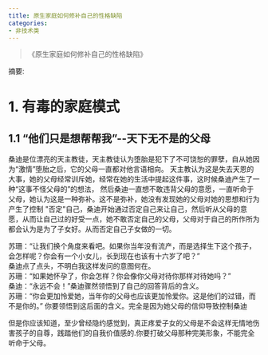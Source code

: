 ```yaml
---
title: 原生家庭如何修补自己的性格缺陷
categories: 
- 非技术类
---
```

> 《原生家庭如何修补自己的性格缺陷》

<!-- more -->

摘要:

<!-- toc -->

# 1. 有毒的家庭模式

## 1.1 “他们只是想帮帮我”--天下无不是的父母

桑迪是位漂亮的天主教徒，天主教徒认为堕胎是犯下了不可饶恕的罪孽，自从她因为“激情”堕胎之后，它的父母一直都对他言语相向。
天主教认为这是失去天恩的大事，她的父母经常训斥她，经常在她的生活中提起这件事，这时候桑迪产生了一种“这事不怪父母的”的想法，
然后桑迪一直想不敢违背父母的意愿，一直听命于父母，她认为这是一种弥补。这不是弥补，她没有发现她的父母对她的思想和行为产生了控制
"否定"自己，桑迪开始通过否定自己来让自己，然后听从父母的意愿，从而让自己过的好受一点，她不敢否定自己的父母，父母对于自己的所作所为
都会认为是为了子女好。从而否定自己子女做的一切。  

苏珊：“让我们换个角度来看吧。如果你当年没有流产，而是选择生下这个孩子，会怎样呢？你会有一个小女儿，长到现在也该有十六岁了吧？”  
桑迪点了点头，不明白我这样发问的意图何在。  
苏珊：“如果她怀孕了，你会怎样？你会像你父母对待你那样对待她吗？”  
桑迪：“永远不会！”桑迪骤然领悟到了自己的回答背后的含义。  
苏珊：“你会更加怜爱她，当年你的父母也应该更加怜爱你。这是他们的过错，而不是你的。”
你要领悟到这后面的含义。完全是因为她父母的信仰导致控制桑迪

但是你应该知道，至少曾经隐约感觉到，真正疼爱子女的父母是不会这样无情地伤害孩子的自尊，践踏他们的自我价值感的.你要打破父母那种完美形象，不能完全听命于父母。
